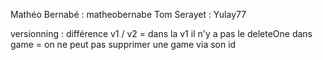 Mathéo Bernabé : matheobernabe
Tom Serayet : Yulay77







versionning : 
différence v1 / v2 = dans la v1 il n'y a pas le deleteOne dans game 
= on ne peut pas supprimer une game via son id 